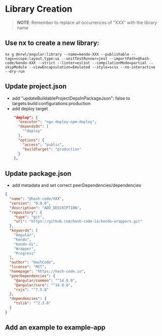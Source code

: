 # Library Creation

> **NOTE**: Remember to replace all occurrences of "XXX" with the library name

## Use nx to create a new library:

```
nx g @nrwl/angular:library --name=kendo-XXX --publishable --tags=scope:layout,type:ui --unitTestRunner=jest --importPath=@hash-code/kendo-XXX --strict --linter=eslint --compilationMode=partial --skipModule --viewEncapsulation=Emulated --style=scss --no-interactive --dry-run
```

## Update project.json

- add "updateBuildableProjectDepsInPackageJson": false to targets:build:configurations:production
- add deploy target

```json
    "deploy": {
      "executor": "ngx-deploy-npm:deploy",
      "dependsOn": [
        "^deploy"
      ],
      "options": {
        "access": "public",
        "buildTarget": "production"
      }
    },
```

## Update package.json

- add metadata and set correct peerDependencies/dependencies

```json
{
  "name": "@hash-code/XXX",
  "version": "0.0.0",
  "description": "ADD_DESCRIPTION",
  "repository": {
    "type": "git",
    "url": "https://github.com/hash-code-io/kendo-wrappers.git"
  },
  "keywords": [
    "Angular",
    "Kendo",
    "Kendo-Ui",
    "Wrapper",
    "Progress"
  ],
  "author": "HashCode",
  "license": "MIT",
  "homepage": "https://hash-code.io",
  "peerDependencies": {
    "@angular/common": "^14.0.0",
    "@angular/core": "^14.0.0",
    "rxjs": "^7.5.0"
  },
  "dependencies": {
    "tslib": "^2.3.0"
  }
}

```

## Add an example to example-app

